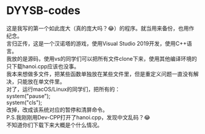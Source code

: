 # DYYSB-codes
这是我写的第一个如此庞大（真的庞大吗？😂）的程序。就当用来备份，也用作纪念。 <br>
言归正传，这是一个汉诺塔的游戏，使用Visual Studio 2019开发，使用C++语言。 <br>
我放的是源码，使用vs的同学们可以把所有文件clone下来，使用其他编译环境的只下载hanoi.cpp应该也没事。 <br>
我本来想做多文件，把某些函数单独放在某些文件里，但是重定义问题一直没有解决，只能放在单文件里。 <br>
对了，运行macOS/Linux的同学们，把所有的： <br>
system("pause"); <br>
system("cls"); <br>
改掉，改成该系统对应的暂停和清屏命令。<br>
P.S.我刚刚用Dev-CPP打开了hanoi.cpp，发现中文乱码？😂 <br>
不知道你们下载下来大概是个什么情况。
